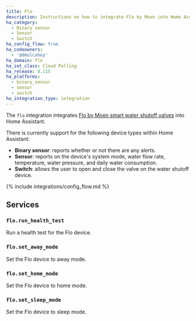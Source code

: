 ```yaml
---
title: Flo
description: Instructions on how to integrate Flo by Moen into Home Assistant.
ha_category:
  - Binary sensor
  - Sensor
  - Switch
ha_config_flow: true
ha_codeowners:
  - '@dmulcahey'
ha_domain: flo
ha_iot_class: Cloud Polling
ha_release: 0.115
ha_platforms:
  - binary_sensor
  - sensor
  - switch
ha_integration_type: integration
---
```


The `flo` integration integrates
[Flo by Moen smart water shutoff valves](https://www.moen.com/flo) into Home Assistant.

There is currently support for the following device types within Home Assistant:

- **Binary sensor**: reports whether or not there are any alerts.
- **Sensor**: reports on the device's system mode, water flow rate, temperature, water pressure, and daily water consumption.
- **Switch**: allows the user to open and close the valve on the water shutoff device.

{% include integrations/config_flow.md %}

## Services

### `flo.run_health_test`

Run a health test for the Flo device.

### `flo.set_away_mode`

Set the Flo device to away mode.

### `flo.set_home_mode`

Set the Flo device to home mode.

### `flo.set_sleep_mode`

Set the Flo device to sleep mode.
